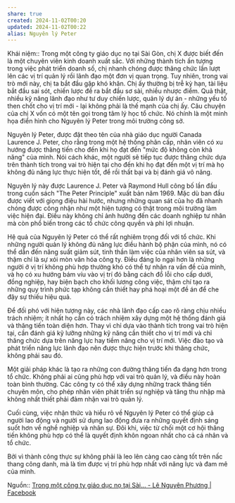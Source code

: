 ```yaml
---
share: true
created: 2024-11-02T00:20
updated: 2024-11-02T00:22
alias: Nguyên lý Peter
---
```

Khái niệm:: 
Trong một công ty giáo dục nọ tại Sài Gòn, chị X được biết đến là một chuyên viên kinh doanh xuất sắc. Với những thành tích ấn tượng trong việc phát triển doanh số, chị nhanh chóng được thăng chức lần lượt lên các vị trí quản lý rồi lãnh đạo một đơn vị quan trọng. Tuy nhiên, trong vai trò mới này, chị ta bắt đầu gặp khó khăn. Chị ấy thường bị trễ kỳ hạn, tài liệu bắt đầu sai sót, chiến lược đề ra bắt đầu sơ sài, nhiều nhược điểm. Quả thật, nhiều kỹ năng lãnh đạo như tư duy chiến lược, quản lý dự án - những yếu tố then chốt cho vị trí mới - lại không phải là thế mạnh của chị ấy. Câu chuyện của chị X vốn có một tên gọi trong tâm lý học tổ chức. Nó chính là một minh họa điển hình cho Nguyên lý Peter trong môi trường công sở.

Nguyên lý Peter, được đặt theo tên của nhà giáo dục người Canada Laurence J. Peter, cho rằng trong một hệ thống phân cấp, nhân viên có xu hướng được thăng tiến cho đến khi họ đạt đến "mức độ không còn khả năng" của mình. Nói cách khác, một người sẽ tiếp tục được thăng chức dựa trên thành tích trong vai trò hiện tại cho đến khi họ đạt đến một vị trí mà họ không đủ năng lực thực hiện tốt, để rồi thất bại và bị đánh giá vô năng.

Nguyên lý này được Laurence J. Peter và Raymond Hull công bố lần đầu trong cuốn sách "The Peter Principle" xuất bản năm 1969. Mặc dù ban đầu được viết với giọng điệu hài hước, nhưng những quan sát của họ đã nhanh chóng được công nhận như một hiện tượng có thật trong môi trường làm việc hiện đại. Điều này không chỉ ảnh hưởng đến các doanh nghiệp tư nhân mà còn phổ biến trong các tổ chức công quyền và phi lợi nhuận.

Hệ quả của Nguyên lý Peter có thể rất nghiêm trọng đối với tổ chức. Khi những người quản lý không đủ năng lực điều hành bộ phận của mình, nó có thể dẫn đến năng suất giảm sút, tinh thần làm việc của nhân viên sa sút, và thậm chí là sự xói mòn văn hóa công ty. Điều đáng lo ngại hơn là những người ở vị trí không phù hợp thường khó có thể tự nhận ra vấn đề của mình, và họ có xu hướng bám víu vào vị trí đó bằng cách đổ lỗi cho cấp dưới, đồng nghiệp, hay biện bạch cho khối lương công việc, thậm chí tạo ra những quy trình phức tạp không cần thiết hay phá hoại một đề án để che đậy sự thiếu hiệu quả.

Để đối phó với hiện tượng này, các nhà lãnh đạo cấp cao rõ ràng chịu nhiều trách nhiệm; ít nhất họ cần có trách nhiệm xây dựng một hệ thống đánh giá và thăng tiến toàn diện hơn. Thay vì chỉ dựa vào thành tích trong vai trò hiện tại, cần đánh giá kỹ lưỡng những kỹ năng cần thiết cho vị trí mới và chỉ thăng chức dựa trên năng lực hay tiềm năng cho vị trí mới. Việc đào tạo và phát triển năng lực lãnh đạo nên được thực hiện trước khi thăng chức, không phải sau đó.

Một giải pháp khác là tạo ra những con đường thăng tiến đa dạng hơn trong tổ chức. Không phải ai cũng phù hợp với vai trò quản lý, và điều này hoàn toàn bình thường. Các công ty có thể xây dựng những track thăng tiến chuyên môn, cho phép nhân viên phát triển sự nghiệp và tăng thu nhập mà không nhất thiết phải đảm nhận vai trò quản lý.

Cuối cùng, việc nhận thức và hiểu rõ về Nguyên lý Peter có thể giúp cả người lao động và người sử dụng lao động đưa ra những quyết định sáng suốt hơn về nghề nghiệp và nhân sự. Đôi khi, việc từ chối một cơ hội thăng tiến không phù hợp có thể là quyết định khôn ngoan nhất cho cả cá nhân và tổ chức.

Bởi vì thành công thực sự không phải là leo lên càng cao càng tốt trên nấc thang công danh, mà là tìm được vị trí phù hợp nhất với năng lực và đam mê của mình.

Nguồn:: [Trong một công ty giáo dục nọ tại Sài... - Lê Nguyên Phương | Facebook](https://www.facebook.com/dr.phuongnguyenle/posts/pfbid0QAr4enVCdSkUK6Xk7Tjp9dYSwkNsVpfJbFFdEejaf6WYHG4Ws7WHvaSPZz9mwq3gl)